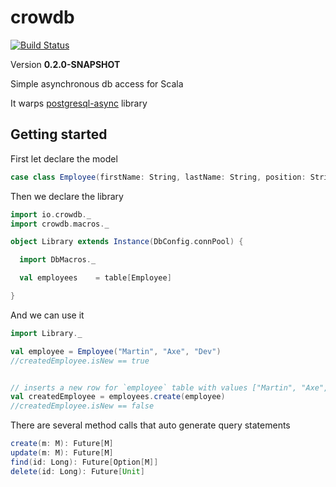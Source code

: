 # crowdb

[![Build Status](https://travis-ci.org/dvarelap/crowdb.svg?branch=master)](https://travis-ci.org/dvarelap/crowdb)

Version **0.2.0-SNAPSHOT**

Simple asynchronous db access for Scala

It warps [postgresql-async](https://github.com/mauricio/postgresql-async) library

## Getting started


First let declare the model
```scala
case class Employee(firstName: String, lastName: String, position: String) extends Model
```

Then we declare the library

```scala
import io.crowdb._
import crowdb.macros._

object Library extends Instance(DbConfig.connPool) {

  import DbMacros._

  val employees    = table[Employee]

}
```

And we can use it

```scala
import Library._

val employee = Employee("Martin", "Axe", "Dev")
//createdEmployee.isNew == true


// inserts a new row for `employee` table with values ["Martin", "Axe", "Dev"]
val createdEmployee = employees.create(employee)
//createdEmployee.isNew == false
```

There are several method calls that auto generate query statements


```scala
create(m: M): Future[M]
update(m: M): Future[M]
find(id: Long): Future[Option[M]]
delete(id: Long): Future[Unit]
```

